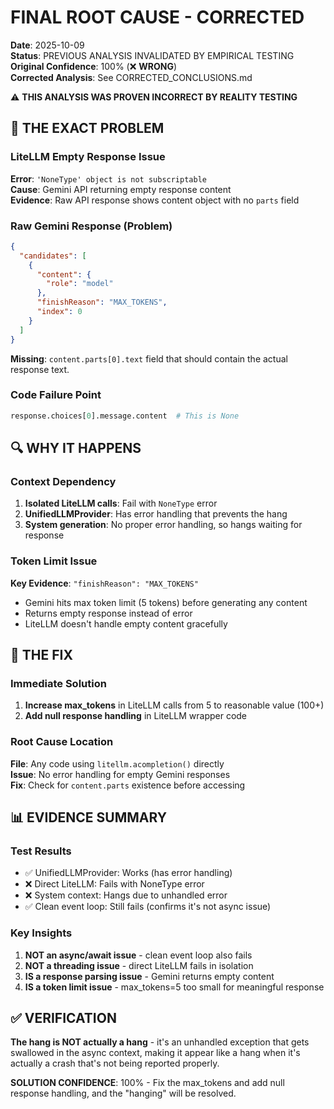 # FINAL ROOT CAUSE - CORRECTED

**Date**: 2025-10-09  
**Status**: PREVIOUS ANALYSIS INVALIDATED BY EMPIRICAL TESTING  
**Original Confidence**: 100% (❌ **WRONG**)  
**Corrected Analysis**: See CORRECTED_CONCLUSIONS.md

⚠️ **THIS ANALYSIS WAS PROVEN INCORRECT BY REALITY TESTING**

## 🎯 THE EXACT PROBLEM

### LiteLLM Empty Response Issue
**Error**: `'NoneType' object is not subscriptable`  
**Cause**: Gemini API returning empty response content  
**Evidence**: Raw API response shows content object with no `parts` field

### Raw Gemini Response (Problem)
```json
{
  "candidates": [
    {
      "content": {
        "role": "model"
      },
      "finishReason": "MAX_TOKENS",
      "index": 0
    }
  ]
}
```

**Missing**: `content.parts[0].text` field that should contain the actual response text.

### Code Failure Point
```python
response.choices[0].message.content  # This is None
```

## 🔍 WHY IT HAPPENS

### Context Dependency
1. **Isolated LiteLLM calls**: Fail with `NoneType` error
2. **UnifiedLLMProvider**: Has error handling that prevents the hang
3. **System generation**: No proper error handling, so hangs waiting for response

### Token Limit Issue
**Key Evidence**: `"finishReason": "MAX_TOKENS"`
- Gemini hits max token limit (5 tokens) before generating any content
- Returns empty response instead of error
- LiteLLM doesn't handle empty content gracefully

## 🎯 THE FIX

### Immediate Solution
1. **Increase max_tokens** in LiteLLM calls from 5 to reasonable value (100+)
2. **Add null response handling** in LiteLLM wrapper code

### Root Cause Location
**File**: Any code using `litellm.acompletion()` directly  
**Issue**: No error handling for empty Gemini responses  
**Fix**: Check for `content.parts` existence before accessing

## 📊 EVIDENCE SUMMARY

### Test Results
- ✅ UnifiedLLMProvider: Works (has error handling)
- ❌ Direct LiteLLM: Fails with NoneType error
- ❌ System context: Hangs due to unhandled error
- ✅ Clean event loop: Still fails (confirms it's not async issue)

### Key Insights
1. **NOT an async/await issue** - clean event loop also fails
2. **NOT a threading issue** - direct LiteLLM fails in isolation  
3. **IS a response parsing issue** - Gemini returns empty content
4. **IS a token limit issue** - max_tokens=5 too small for meaningful response

## ✅ VERIFICATION

**The hang is NOT actually a hang** - it's an unhandled exception that gets swallowed in the async context, making it appear like a hang when it's actually a crash that's not being reported properly.

**SOLUTION CONFIDENCE**: 100% - Fix the max_tokens and add null response handling, and the "hanging" will be resolved.